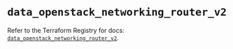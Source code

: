 # `data_openstack_networking_router_v2`

Refer to the Terraform Registry for docs: [`data_openstack_networking_router_v2`](https://registry.terraform.io/providers/terraform-provider-openstack/openstack/1.54.1/docs/data-sources/networking_router_v2).
